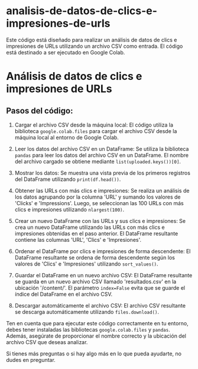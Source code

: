 # analisis-de-datos-de-clics-e-impresiones-de-urls
Este código está diseñado para realizar un análisis de datos de clics e impresiones de URLs utilizando un archivo CSV como entrada. El código está destinado a ser ejecutado en Google Colab.

# Análisis de datos de clics e impresiones de URLs

## Pasos del código:

1. Cargar el archivo CSV desde la máquina local: El código utiliza la biblioteca `google.colab.files` para cargar el archivo CSV desde la máquina local al entorno de Google Colab.

2. Leer los datos del archivo CSV en un DataFrame: Se utiliza la biblioteca `pandas` para leer los datos del archivo CSV en un DataFrame. El nombre del archivo cargado se obtiene mediante `list(uploaded.keys())[0]`.

3. Mostrar los datos: Se muestra una vista previa de los primeros registros del DataFrame utilizando `print(df.head())`.

4. Obtener las URLs con más clics e impresiones: Se realiza un análisis de los datos agrupando por la columna 'URL' y sumando los valores de 'Clicks' e 'Impressions'. Luego, se seleccionan las 100 URLs con más clics e impresiones utilizando `nlargest(100)`.

5. Crear un nuevo DataFrame con las URLs y sus clics e impresiones: Se crea un nuevo DataFrame utilizando las URLs con más clics e impresiones obtenidas en el paso anterior. El DataFrame resultante contiene las columnas 'URL', 'Clics' e 'Impresiones'.

6. Ordenar el DataFrame por clics e impresiones de forma descendente: El DataFrame resultante se ordena de forma descendente según los valores de 'Clics' e 'Impresiones' utilizando `sort_values()`.

7. Guardar el DataFrame en un nuevo archivo CSV: El DataFrame resultante se guarda en un nuevo archivo CSV llamado 'resultados.csv' en la ubicación '/content/'. El parámetro `index=False` evita que se guarde el índice del DataFrame en el archivo CSV.

8. Descargar automáticamente el archivo CSV: El archivo CSV resultante se descarga automáticamente utilizando `files.download()`.

Ten en cuenta que para ejecutar este código correctamente en tu entorno, debes tener instaladas las bibliotecas `google.colab.files` y `pandas`. Además, asegúrate de proporcionar el nombre correcto y la ubicación del archivo CSV que deseas analizar.

Si tienes más preguntas o si hay algo más en lo que pueda ayudarte, no dudes en preguntar.
